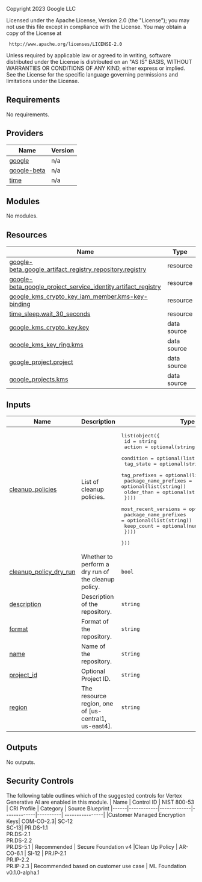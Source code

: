 <!-- BEGIN_TF_DOCS -->
Copyright 2023 Google LLC

Licensed under the Apache License, Version 2.0 (the "License");
you may not use this file except in compliance with the License.
You may obtain a copy of the License at

     http://www.apache.org/licenses/LICENSE-2.0

Unless required by applicable law or agreed to in writing, software
distributed under the License is distributed on an "AS IS" BASIS,
WITHOUT WARRANTIES OR CONDITIONS OF ANY KIND, either express or implied.
See the License for the specific language governing permissions and
limitations under the License.

## Requirements

No requirements.

## Providers

| Name | Version |
|------|---------|
| <a name="provider_google"></a> [google](#provider\_google) | n/a |
| <a name="provider_google-beta"></a> [google-beta](#provider\_google-beta) | n/a |
| <a name="provider_time"></a> [time](#provider\_time) | n/a |

## Modules

No modules.

## Resources

| Name | Type |
|------|------|
| [google-beta_google_artifact_registry_repository.registry](https://registry.terraform.io/providers/hashicorp/google-beta/latest/docs/resources/google_artifact_registry_repository) | resource |
| [google-beta_google_project_service_identity.artifact_registry](https://registry.terraform.io/providers/hashicorp/google-beta/latest/docs/resources/google_project_service_identity) | resource |
| [google_kms_crypto_key_iam_member.kms-key-binding](https://registry.terraform.io/providers/hashicorp/google/latest/docs/resources/kms_crypto_key_iam_member) | resource |
| [time_sleep.wait_30_seconds](https://registry.terraform.io/providers/hashicorp/time/latest/docs/resources/sleep) | resource |
| [google_kms_crypto_key.key](https://registry.terraform.io/providers/hashicorp/google/latest/docs/data-sources/kms_crypto_key) | data source |
| [google_kms_key_ring.kms](https://registry.terraform.io/providers/hashicorp/google/latest/docs/data-sources/kms_key_ring) | data source |
| [google_project.project](https://registry.terraform.io/providers/hashicorp/google/latest/docs/data-sources/project) | data source |
| [google_projects.kms](https://registry.terraform.io/providers/hashicorp/google/latest/docs/data-sources/projects) | data source |

## Inputs

| Name | Description | Type | Default | Required |
|------|-------------|------|---------|:--------:|
| <a name="input_cleanup_policies"></a> [cleanup\_policies](#input\_cleanup\_policies) | List of cleanup policies. | <pre>list(object({<br>    id     = string<br>    action = optional(string)<br>    condition = optional(list(object({<br>      tag_state             = optional(string)<br>      tag_prefixes          = optional(list(string))<br>      package_name_prefixes = optional(list(string))<br>      older_than            = optional(string)<br>    })))<br>    most_recent_versions = optional(list(object({<br>      package_name_prefixes = optional(list(string))<br>      keep_count            = optional(number)<br>    })))<br>  }))</pre> | <pre>[<br>  {<br>    "action": "DELETE",<br>    "condition": [<br>      {<br>        "older_than": "2592000s",<br>        "tag_prefixes": [<br>          "alpha",<br>          "v0"<br>        ],<br>        "tag_state": "TAGGED"<br>      }<br>    ],<br>    "id": "delete-prerelease"<br>  }<br>]</pre> | no |
| <a name="input_cleanup_policy_dry_run"></a> [cleanup\_policy\_dry\_run](#input\_cleanup\_policy\_dry\_run) | Whether to perform a dry run of the cleanup policy. | `bool` | `false` | no |
| <a name="input_description"></a> [description](#input\_description) | Description of the repository. | `string` | `""` | no |
| <a name="input_format"></a> [format](#input\_format) | Format of the repository. | `string` | `"DOCKER"` | no |
| <a name="input_name"></a> [name](#input\_name) | Name of the repository. | `string` | n/a | yes |
| <a name="input_project_id"></a> [project\_id](#input\_project\_id) | Optional Project ID. | `string` | `null` | no |
| <a name="input_region"></a> [region](#input\_region) | The resource region, one of [us-central1, us-east4]. | `string` | `"us-central1"` | no |

## Outputs

No outputs.
<!-- END_TF_DOCS -->

## Security Controls

The following table outlines which of the suggested controls for Vertex Generative AI are enabled in this module.
| Name | Control ID | NIST 800-53 | CRI Profile | Category | Source Blueprint
|------|------------|-------------|-------------|----------| ----------------|
|Customer Managed Encryption Keys| COM-CO-2.3| SC-12 <br />SC-13| PR.DS-1.1 <br />PR.DS-2.1<br /> PR.DS-2.2 <br /> PR.DS-5.1 | Recommended | Secure Foundation v4
|Clean Up Policy | AR-CO-6.1 | SI-12 | PR.IP-2.1 <br />PR.IP-2.2<br />  PR.IP-2.3 | Recommended based on customer use case | ML Foundation v0.1.0-alpha.1
